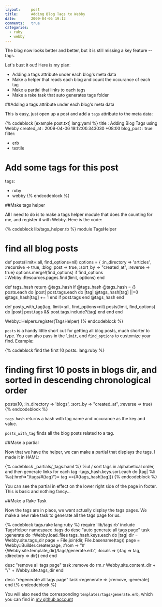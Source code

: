```yaml
---
layout:     post
title:      Adding Blog Tags to Webby
date:       2009-04-06 19:12
comments:   true
categories:
  - ruby
  - webby
---
```


The blog now looks better and better, but it is still missing a key feature -- tags.

Let's bust it out! Here is my plan:

*  Adding a tags attribute under each blog's meta data
*  Make a helper that reads each blog and count the occurance of each tag
*  Make a partial that links to each tags
*  Make a rake task that auto generates tags folder


##Adding a tags attribute under each blog's meta data

 This is easy, just open up a post and add a `tags` attribute to the meta data:

{% codeblock [example post.txt] lang:yaml %}
title         :   Adding Blog Tags using Webby
created_at    :   2009-04-06 19:12:00.343030 +08:00
blog_post     :   true
filter:
  - erb
  - textile
# Add some tags for this post
tags:
  - ruby
  - webby
{% endcodeblock %}


##Make tags helper

All I need to do is to make a tags helper module that does the counting for me, and register it with Webby. Here is the code:

{% codeblock lib/tags_helper.rb %}
module TagsHelper

  # find all blog posts
  def posts(limit=:all, find_options=nil)
    options = { :in_directory => 'articles', 
                :recursive => true,
                :blog_post => true,
                :sort_by => "created_at",
                :reverse => true}
    options.merge!(find_options) if find_options
    ::Webby::Resources.pages.find(limit, options)
  end

  def tags_hash
    return @tags_hash if @tags_hash
    @tags_hash = {}
    posts.each do |post|
      post.tags.each do |tag|
        @tags_hash[tag] ||=0
        @tags_hash[tag] += 1
      end if post.tags
end
    @tags_hash
  end

  def posts_with_tag(tag, limit=:all, find_options=nil)
    posts(limit, find_options) do |post|
      post.tags && post.tags.include?(tag)
    end
  end
end

Webby::Helpers.register(TagsHelper)
{% endcodeblock %}

`posts` is a handy little short cut for getting all blog posts, much shorter to type. You can also pass in the `limit`, and `find_options` to customize your find. Example:

{% codeblock find the first 10 posts. lang:ruby %}
# finding first 10 posts in blogs dir, and sorted in descending chronological order
posts(10, :in_directory => 'blogs', :sort_by => "created_at", :reverse => true)
{% endcodeblock %}

`tags_hash` returns a hash with tag name and occurance as the key and value.

`posts_with_tag` finds all the blog posts related to a tag.

##Make a partial

Now that we have the helper, we can make a partial that displays the tags. I made it in HAML:

{% codeblock _partials/_tags.haml %}
%ul
  / sort tags in alphabetical order, and then generate links for each tag
  -tags_hash.keys.sort.each do |tag|
    %li
      %a{:href=>"/tags/#{tag}"}= tag
      ==(#{tags_hash[tag]})
{% endcodeblock %}

You can see the partial in effect on the lower right side of the page in footer. This is basic and nothing fancy...

##Make a Rake Task

Now the tags are in place, we want actually display the tags pages. We make a new rake task to generate all the tags page for us.

{% codeblock tags.rake lang:ruby %}
require 'lib/tags.rb'
include TagsHelper
namespace :tags do
  desc "auto generate all tags page"
  task :generate do
    ::Webby.load_files
    tags_hash.keys.each do |tag|
      dir = Webby.site.tags_dir
      page = File.join(dir, File.basename(tag))
      page = Webby::Builder.create(page, :from => "#{Webby.site.template_dir}/tags/generate.erb",
                 :locals => {:tag => tag, :directory => dir})
    end
  end

  desc "remove all tags page"
  task :remove do
    rm_r Webby.site.content_dir + "/" + Webby.site.tags_dir
  end

  desc "regenerate all tags page"
  task :regenerate => [:remove, :generate]
end
{% endcodeblock %}

You will also need the corresponding `templates/tags/generate.erb`, which you can find in [my github account](http://github.com/aq1018/aaron-blog/)
